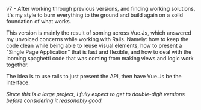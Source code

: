 v7 - After working through previous versions, and finding working solutions, it's my style to burn everything to the ground and build again on a solid foundation of what works.

This version is mainly the result of soming across Vue.Js, which answered my unvoiced concerns while working with Rails. Namely: how to keep the code clean while being able to reuse visual elements, how to present a "Single Page Application" that is fast and flexible, and how to deal with the looming spaghetti code that was coming from making views and logic work together.

The idea is to use rails to just present the API, then have Vue.Js be the interface.



*Since this is a large project, I fully expect to get to double-digit versions before considering it reasonably good.*
